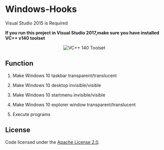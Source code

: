 # Windows-Hooks

Visual Studio 2015 is Required

**If you run this project in Visual Studio 2017,make sure you have installed VC++ v140 toolset**

<p align="center">
 <img align="center" alt="VC++ 140 Toolset" src="https://github.com/zhaotianff/WindowsHooks/blob/master/doc/vc140.png" />
</p>

## Function

1. Make Windows 10 taskbar transparent/translucent

2. Make Windows 10 desktop invisible/visible

3. Make Windows 10 startmenu invisible/visible

4. Make Windows 10 explorer window transparent/translucent

5. Execute programs

## License

Code licensed under the [Apache License 2.0](LICENSE).

